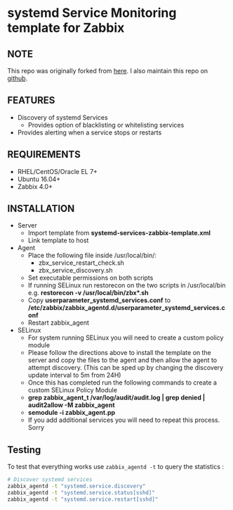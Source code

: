 systemd Service Monitoring template for Zabbix
===========================================

NOTE
--------
This repo was originally forked from [here](https://github.com/MogiePete/zabbix-systemd-service-monitoring).
I also maintain this repo on [github](https://github.com/plankobostjan/zabbix-systemd-service-monitoring).

FEATURES
--------
* Discovery of systemd Services
  * Provides option of blacklisting or whitelisting services
* Provides alerting when a service stops or restarts

REQUIREMENTS
------------
* RHEL/CentOS/Oracle EL 7+
* Ubuntu 16.04+
* Zabbix 4.0+

INSTALLATION
------------
* Server
  * Import template from __systemd-services-zabbix-template.xml__
  * Link template to host
* Agent
  * Place the following file inside /usr/local/bin/:
    * zbx\_service\_restart\_check.sh
    * zbx\_service\_discovery.sh
  * Set executable permissions on both scripts
  * If running SELinux run restorecon on the two scripts in /usr/local/bin e.g. __restorecon -v /usr/local/bin/zbx*.sh__
  * Copy __userparameter\_systemd\_services.conf__ to __/etc/zabbix/zabbix\_agentd.d/userparameter\_systemd\_services.conf__
  * Restart zabbix_agent
* SELinux
  * For system running SELinux you will need to create a custom policy module
  * Please follow the directions above to install the template on the server and copy the files to the agent and then allow the agent to attempt discovery. (This can be sped up by changing the discovery update interval to 5m from 24H)
  * Once this has completed run the following commands to create a custom SELinux Policy Module
  * __grep zabbix\_agent\_t /var/log/audit/audit.log | grep denied | audit2allow -M zabbix_agent__
  * __semodule -i zabbix_agent.pp__
  * If you add additional services you will need to repeat this process. Sorry

Testing
-------
To test that everything works use `zabbix_agentd -t` to query the statistics :

```bash
# Discover systemd services
zabbix_agentd -t "systemd.service.discovery"
zabbix_agentd -t "systemd.service.status[sshd]"
zabbix_agentd -t "systemd.service.restart[sshd]"
```
